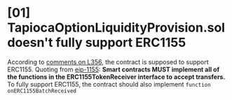 # [01] TapiocaOptionLiquidityProvision.sol doesn't fully support ERC1155
According to [comments on L356](https://github.com/Tapioca-DAO/tap-token-audit/blob/59749be5bc2286f0bdbf59d7ddc258ddafd49a9f/contracts/options/TapiocaOptionLiquidityProvision.sol#L356C17-L371), the contract is supposed to support ERC1155.
Quoting from [eip-1155](https://eips.ethereum.org/EIPS/eip-1155): **Smart contracts MUST implement all of the functions in the ERC1155TokenReceiver interface to accept transfers.**
To fully support ERC1155, the contract should also implement `function onERC1155BatchReceived`
